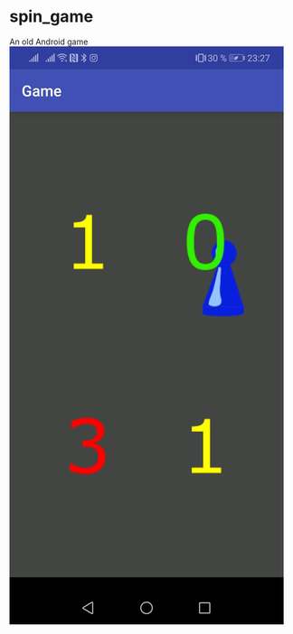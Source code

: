 # spin_game
An old Android game
![Screenshot1](https://github.com/mhauer-data/spin_game/blob/master/images/Screenshot_1.jpg)

